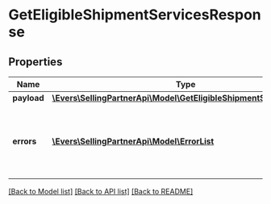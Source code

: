 # GetEligibleShipmentServicesResponse

## Properties
Name | Type | Description | Notes
------------ | ------------- | ------------- | -------------
**payload** | [**\Evers\SellingPartnerApi\Model\GetEligibleShipmentServicesResult**](GetEligibleShipmentServicesResult.md) |  | [optional] 
**errors** | [**\Evers\SellingPartnerApi\Model\ErrorList**](ErrorList.md) | One or more unexpected errors occurred during this operation. | [optional] 

[[Back to Model list]](../README.md#documentation-for-models) [[Back to API list]](../README.md#documentation-for-api-endpoints) [[Back to README]](../README.md)


